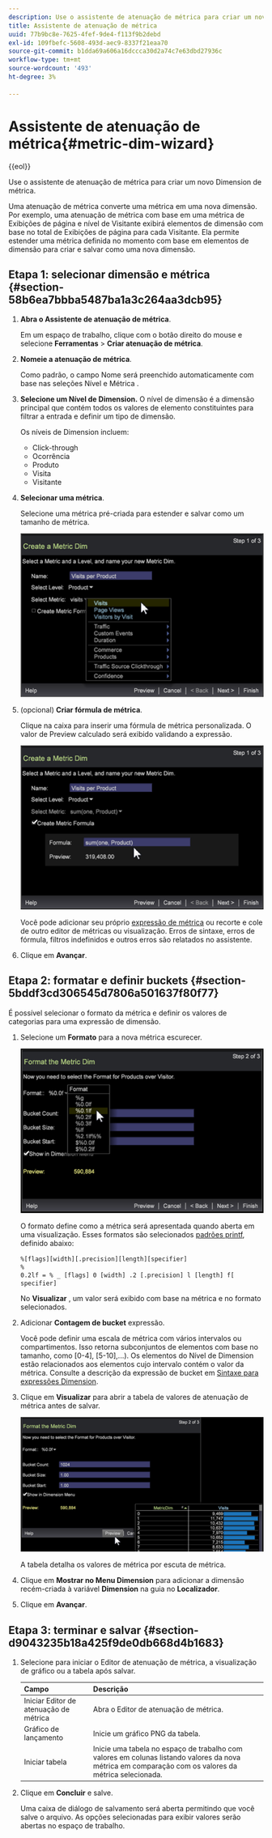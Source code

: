 ```yaml
---
description: Use o assistente de atenuação de métrica para criar um novo Dimension de métrica.
title: Assistente de atenuação de métrica
uuid: 77b9bc8e-7625-4fef-9de4-f113f9b2debd
exl-id: 109fbefc-5608-493d-aec9-8337f21eaa70
source-git-commit: b1dda69a606a16dccca30d2a74c7e63dbd27936c
workflow-type: tm+mt
source-wordcount: '493'
ht-degree: 3%

---
```


# Assistente de atenuação de métrica{#metric-dim-wizard}

{{eol}}

Use o assistente de atenuação de métrica para criar um novo Dimension de métrica.

Uma atenuação de métrica converte uma métrica em uma nova dimensão. Por exemplo, uma atenuação de métrica com base em uma métrica de Exibições de página e nível de Visitante exibirá elementos de dimensão com base no total de Exibições de página para cada Visitante. Ela permite estender uma métrica definida no momento com base em elementos de dimensão para criar e salvar como uma nova dimensão.

## Etapa 1: selecionar dimensão e métrica {#section-58b6ea7bbba5487ba1a3c264aa3dcb95}

1. **Abra o Assistente de atenuação de métrica**.

   Em um espaço de trabalho, clique com o botão direito do mouse e selecione **Ferramentas** > **Criar atenuação de métrica**.

1. **Nomeie a atenuação de métrica**.

   Como padrão, o campo Nome será preenchido automaticamente com base nas seleções Nível e Métrica .

1. **Selecione um Nível de Dimension.** O nível de dimensão é a dimensão principal que contém todos os valores de elemento constituintes para filtrar a entrada e definir um tipo de dimensão.

   Os níveis de Dimension incluem:

   * Click-through
   * Ocorrência
   * Produto
   * Visita
   * Visitante

1. **Selecionar uma métrica**.

   Selecione uma métrica pré-criada para estender e salvar como um tamanho de métrica.

   ![](assets/6_4_workstation_metricdim_metric.png)

1. (opcional) **Criar fórmula de métrica**.

   Clique na caixa para inserir uma fórmula de métrica personalizada. O valor de Preview calculado será exibido validando a expressão.

   ![](assets/6_4_workstation_metricdim_create_metric.png)

   Você pode adicionar seu próprio [expressão de métrica](https://experienceleague.adobe.com/docs/data-workbench/using/client/qry-lang-syntx/c-syntx-mtrc-exp.html) ou recorte e cole de outro editor de métricas ou visualização. Erros de sintaxe, erros de fórmula, filtros indefinidos e outros erros são relatados no assistente.

1. Clique em **Avançar**.

## Etapa 2: formatar e definir buckets {#section-5bddf3cd306545d7806a501637f80f77}

É possível selecionar o formato da métrica e definir os valores de categorias para uma expressão de dimensão.

1. Selecione um **Formato** para a nova métrica escurecer.

   ![](assets/6_4_workstation_metricdim_format_metric.png)

   O formato define como a métrica será apresentada quando aberta em uma visualização. Esses formatos são selecionados [padrões printf](https://www.cplusplus.com/reference/cstdio/printf/), definido abaixo:

   ```
   %[flags][width][.precision][length][specifier]
   %
   0.2lf = % _ [flags] 0 [width] .2 [.precision] l [length] f[ specifier]
   ```

   No **Visualizar** , um valor será exibido com base na métrica e no formato selecionados.

1. Adicionar **Contagem de bucket** expressão.

   Você pode definir uma escala de métrica com vários intervalos ou compartimentos. Isso retorna subconjuntos de elementos com base no tamanho, como [0-4], [5-10],...). Os elementos do Nível de Dimension estão relacionados aos elementos cujo intervalo contém o valor da métrica. Consulte a descrição da expressão de bucket em [Sintaxe para expressões Dimension](https://experienceleague.adobe.com/docs/data-workbench/using/client/qry-lang-syntx/c-syntx-dim-exp.html).

1. Clique em **Visualizar** para abrir a tabela de valores de atenuação de métrica antes de salvar.

   ![](assets/6_4_workstation_metricdim_preview.png)

   A tabela detalha os valores de métrica por escuta de métrica.

1. Clique em **Mostrar no Menu Dimension** para adicionar a dimensão recém-criada à variável **Dimension** na guia no **Localizador**.
1. Clique em **Avançar**.

## Etapa 3: terminar e salvar {#section-d9043235b18a425f9de0db668d4b1683}

1. Selecione para iniciar o Editor de atenuação de métrica, a visualização de gráfico ou a tabela após salvar.

   | Campo | Descrição |
   |---|---|
   | Iniciar Editor de atenuação de métrica | Abra o Editor de atenuação de métrica. |
   | Gráfico de lançamento | Inicie um gráfico PNG da tabela. |
   | Iniciar tabela | Inicie uma tabela no espaço de trabalho com valores em colunas listando valores da nova métrica em comparação com os valores da métrica selecionada. |

1. Clique em **Concluir** e salve.

   Uma caixa de diálogo de salvamento será aberta permitindo que você salve o arquivo. As opções selecionadas para exibir valores serão abertas no espaço de trabalho.
